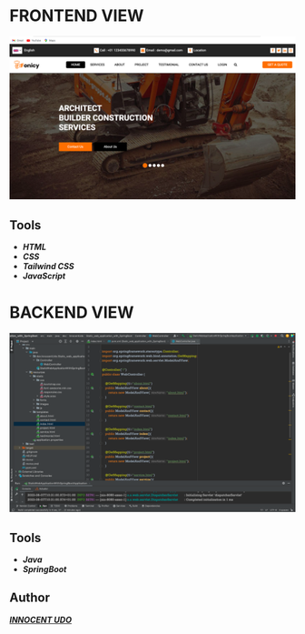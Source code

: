 # FRONTEND VIEW

<img src="https://github.com/Innocentsax/FULL_STACK_PROJECTS/blob/main/Static_web_application_with_SpringBoot/cons1.png">

## Tools

+ ___HTML___
+ ___CSS___
+ ___Tailwind CSS___
+ ___JavaScript___



# BACKEND VIEW

<img src="https://github.com/Innocentsax/FULL_STACK_PROJECTS/blob/main/Static_web_application_with_SpringBoot/con2.png">

## Tools

+ ___Java___
+ ___SpringBoot___


## Author
___[INNOCENT UDO](https://github.com/Innocentsax)___
